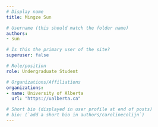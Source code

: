 ```yaml
---
# Display name
title: Mingze Sun

# Username (this should match the folder name)
authors:
- sun

# Is this the primary user of the site?
superuser: false

# Role/position
role: Undergraduate Student

# Organizations/Affiliations
organizations:
- name: University of Alberta
  url: "https://ualberta.ca"

# Short bio (displayed in user profile at end of posts)
# bio: (`add a short bio in authors/carolinecolijn`)
---
```

